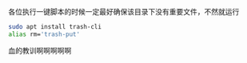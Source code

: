各位执行一键脚本的时候一定最好确保该目录下没有重要文件，不然就运行
```bash
sudo apt install trash-cli
alias rm='trash-put'
```
血的教训啊啊啊啊啊
